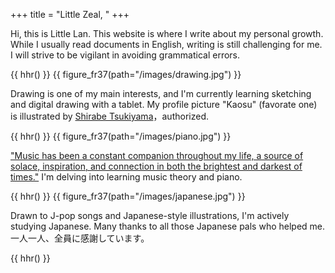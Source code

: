 +++
title = "Little Zeal, "
+++

Hi, this is Little Lan. This website is where I write about my personal growth. While I usually read documents in English, writing is still challenging for me. I will strive to be vigilant in avoiding grammatical errors.

{{ hhr() }}
{{ figure_fr37(path="/images/drawing.jpg") }}

Drawing is one of my main interests, and I'm currently learning sketching and digital drawing with a tablet. My profile picture "Kaosu" (favorate one) is illustrated by [Shirabe Tsukiyama][shirabe]，authorized.

[shirabe]: https://www.pixiv.net/users/39203847

{{ hhr() }}
{{ figure_fr37(path="/images/piano.jpg") }}

["Music has been a constant companion throughout my life, a source of solace, inspiration, and connection in both the brightest and darkest of times."][music_to_me] I'm delving into learning music theory and piano.

[music_to_me]: https://www.youthkiawaaz.com/2024/02/exploring-my-relationship-with-music/

{{ hhr() }}
{{ figure_fr37(path="/images/japanese.jpg") }}

Drawn to J-pop songs and Japanese-style illustrations, I'm actively studying Japanese. Many thanks to all those Japanese pals who helped me. 一人一人、全員に感謝しています。

{{ hhr() }}
